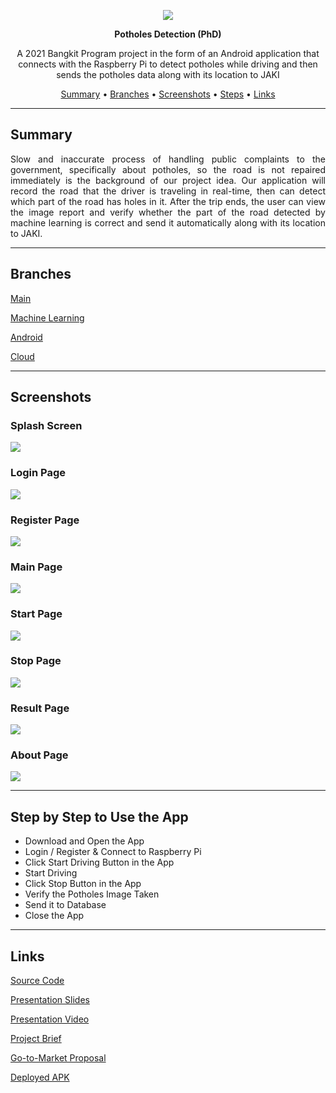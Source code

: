 
<p align="center">
  <img src="https://drive.google.com/uc?export=view&id=1DFBs-ziDCuNutOGL6mGT17zIW9xV8_HY" />
</p>

<p align="center"><b>Potholes Detection (PhD)</b></p>

<p align="center">
A 2021 Bangkit Program project in the form of an Android application that connects with the Raspberry Pi to detect potholes while driving and then sends the potholes data along with its location to JAKI
</p>

<p align="center">
<a href="https://github.com/Ivan-Widjanarko/Potholes-Detection-PhD-/blob/main/README.md#summary">Summary</a> • <a href="https://github.com/Ivan-Widjanarko/Potholes-Detection-PhD-/blob/main/README.md#branches">Branches</a> • <a href="https://github.com/Ivan-Widjanarko/Potholes-Detection-PhD-/blob/main/README.md#screenshots">Screenshots</a> • <a href="https://github.com/Ivan-Widjanarko/Potholes-Detection-PhD-/blob/main/README.md#step-by-step-to-use-the-app">Steps</a> • <a href="https://github.com/Ivan-Widjanarko/Potholes-Detection-PhD-/blob/main/README.md#links">Links</a>
  </p>

<hr>

## Summary

<p align="justify"> Slow and inaccurate process of handling public complaints to the government, specifically about potholes, so the road is not repaired immediately is the background of our project idea. Our application will record the road that the driver is traveling in real-time, then can detect which part of the road has holes in it. After the trip ends, the user can view the image report and verify whether the part of the road detected by machine learning is correct and send it automatically along with its location to JAKI. </p>

<hr>

## Branches

<p><a href="https://github.com/Ivan-Widjanarko/Potholes-Detection-PhD-">Main</a></p>
<p><a href="https://github.com/Ivan-Widjanarko/Potholes-Detection-PhD-/tree/Machine-Learning">Machine Learning</a></p>
<p><a href="https://github.com/Ivan-Widjanarko/Potholes-Detection-PhD-/tree/Android">Android</a></p>
<p><a href="https://github.com/Ivan-Widjanarko/Potholes-Detection-PhD-/tree/cloud-computing">Cloud</a></p>

<hr>

## Screenshots

### Splash Screen
<p align="left">
  <img src="https://drive.google.com/uc?export=view&id=19oGieKjUwe-dZfDNs_ZNK7xoSRl5UeTq" />
</p>

### Login Page
<p align="left">
  <img src="https://drive.google.com/uc?export=view&id=1qiBH5FQcup1YGESZFJ_DM441Q9amkqzs" />
</p>

### Register Page
<p align="left">
  <img src="https://drive.google.com/uc?export=view&id=1_blBrcfN5_NCmdLdNnVxnFSeF-xMMDfC" />
</p>

### Main Page
<p align="left">
  <img src="https://drive.google.com/uc?export=view&id=1OWJNLiP0cYyEtN4VZIHRyxBCsZqWkNz3" />
</p>

### Start Page
<p align="left">
  <img src="https://drive.google.com/uc?export=view&id=1gKAC-bcdCAfcIW_uYlrljeVf0jA0tcDl" />
</p>

### Stop Page
<p align="left">
  <img src="https://drive.google.com/uc?export=view&id=1jljUoi6kZmKG7ro7DFED1X1wRJs6AQp4" />
</p>

### Result Page
<p align="left">
  <img src="https://drive.google.com/uc?export=view&id=1hJQnX2CpBa7pYIg2taTBYgxVpdk3Pb9f" />
</p>

### About Page
<p align="left">
  <img src="https://drive.google.com/uc?export=view&id=134icaEZIDP_25zf--oHG8-KvxyTvmToH" />
</p>

<hr>

## Step by Step to Use the App
<ul>
  <li>Download and Open the App</li>
  <li>Login / Register & Connect to Raspberry Pi</li>
  <li>Click Start Driving Button in the App</li>
  <li>Start Driving</li>
  <li>Click Stop Button in the App</li>
  <li>Verify the Potholes Image Taken</li>
  <li>Send it to Database</li>
  <li>Close the App</li>
</ul>

<hr>

## Links

<p><a href="http://bit.ly/phd_source-code">Source Code</a></p>
<p><a href="http://bit.ly/phd_slides">Presentation Slides</a></p>
<p><a href="http://bit.ly/phd_video">Presentation Video</a></p>
<p><a href="http://bit.ly/phd_project-brief">Project Brief</a></p>
<p><a href="http://bit.ly/phd_go-to-market-proposal">Go-to-Market Proposal</a></p>
<p><a href="http://bit.ly/phd_apk">Deployed APK</a></p>
